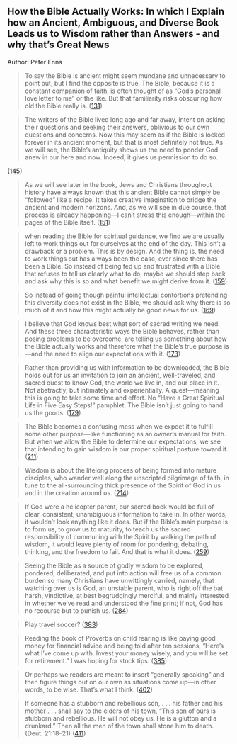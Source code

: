 ## How the Bible Actually Works: In which I Explain how an Ancient, Ambiguous, and Diverse Book Leads us to Wisdom rather than Answers - and why that’s Great News

Author: Peter Enns

> To say the Bible is ancient might seem mundane and unnecessary to point out, but I find the opposite is true. The Bible, because it is a constant companion of faith, is often thought of as “God’s personal love letter to me” or the like. But that familiarity risks obscuring how old the Bible really is. ([131](kindle://book?action=open&asin=B07R7QRGCY&location=131)) 

> The writers of the Bible lived long ago and far away, intent on asking their questions and seeking their answers, oblivious to our own questions and concerns. Now this may seem as if the Bible is locked forever in its ancient moment, but that is most definitely not true. As we will see, the Bible’s antiquity shows us the need to ponder God anew in our here and now. Indeed, it gives us permission to do so.

([145](kindle://book?action=open&asin=B07R7QRGCY&location=145)) 

> As we will see later in the book, Jews and Christians throughout history have always known that this ancient Bible cannot simply be “followed” like a recipe. It takes creative imagination to bridge the ancient and modern horizons. And, as we will see in due course, that process is already happening—I can’t stress this enough—within the pages of the Bible itself. ([151](kindle://book?action=open&asin=B07R7QRGCY&location=151)) 

> when reading the Bible for spiritual guidance, we find we are usually left to work things out for ourselves at the end of the day. This isn’t a drawback or a problem. This is by design. And the thing is, the need to work things out has always been the case, ever since there has been a Bible. So instead of being fed up and frustrated with a Bible that refuses to tell us clearly what to do, maybe we should step back and ask why this is so and what benefit we might derive from it. ([159](kindle://book?action=open&asin=B07R7QRGCY&location=159)) 

> So instead of going though painful intellectual contortions pretending this diversity does not exist in the Bible, we should ask why there is so much of it and how this might actually be good news for us. ([169](kindle://book?action=open&asin=B07R7QRGCY&location=169)) 

> I believe that God knows best what sort of sacred writing we need. And these three characteristic ways the Bible behaves, rather than posing problems to be overcome, are telling us something about how the Bible actually works and therefore what the Bible’s true purpose is—and the need to align our expectations with it. ([173](kindle://book?action=open&asin=B07R7QRGCY&location=173)) 

> Rather than providing us with information to be downloaded, the Bible holds out for us an invitation to join an ancient, well-traveled, and sacred quest to know God, the world we live in, and our place in it. Not abstractly, but intimately and experientially. A quest—meaning this is going to take some time and effort. No “Have a Great Spiritual Life in Five Easy Steps!” pamphlet. The Bible isn’t just going to hand us the goods. ([179](kindle://book?action=open&asin=B07R7QRGCY&location=179)) 

> The Bible becomes a confusing mess when we expect it to fulfill some other purpose—like functioning as an owner’s manual for faith. But when we allow the Bible to determine our expectations, we see that intending to gain wisdom is our proper spiritual posture toward it. ([211](kindle://book?action=open&asin=B07R7QRGCY&location=211)) 

> Wisdom is about the lifelong process of being formed into mature disciples, who wander well along the unscripted pilgrimage of faith, in tune to the all-surrounding thick presence of the Spirit of God in us and in the creation around us. ([214](kindle://book?action=open&asin=B07R7QRGCY&location=214)) 

> If God were a helicopter parent, our sacred book would be full of clear, consistent, unambiguous information to take in. In other words, it wouldn’t look anything like it does. But if the Bible’s main purpose is to form us, to grow us to maturity, to teach us the sacred responsibility of communing with the Spirit by walking the path of wisdom, it would leave plenty of room for pondering, debating, thinking, and the freedom to fail. And that is what it does. ([259](kindle://book?action=open&asin=B07R7QRGCY&location=259)) 

> Seeing the Bible as a source of godly wisdom to be explored, pondered, deliberated, and put into action will free us of a common burden so many Christians have unwittingly carried, namely, that watching over us is God, an unstable parent, who is right off the bat harsh, vindictive, at best begrudgingly merciful, and mainly interested in whether we’ve read and understood the fine print; if not, God has no recourse but to punish us. ([284](kindle://book?action=open&asin=B07R7QRGCY&location=284)) 

> Play travel soccer? ([383](kindle://book?action=open&asin=B07R7QRGCY&location=383)) 

> Reading the book of Proverbs on child rearing is like paying good money for financial advice and being told after ten sessions, “Here’s what I’ve come up with. Invest your money wisely, and you will be set for retirement.” I was hoping for stock tips. ([385](kindle://book?action=open&asin=B07R7QRGCY&location=385)) 

> Or perhaps we readers are meant to insert “generally speaking” and then figure things out on our own as situations come up—in other words, to be wise. That’s what I think. ([402](kindle://book?action=open&asin=B07R7QRGCY&location=402)) 

> If someone has a stubborn and rebellious son, . . . his father and his mother . . . shall say to the elders of his town, “This son of ours is stubborn and rebellious. He will not obey us. He is a glutton and a drunkard.” Then all the men of the town shall stone him to death. (Deut. 21:18–21) ([411](kindle://book?action=open&asin=B07R7QRGCY&location=411)) 
